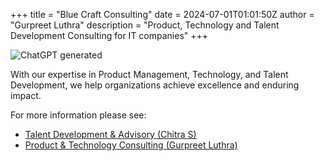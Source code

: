 +++
title = "Blue Craft Consulting"
date = 2024-07-01T01:01:50Z
author = "Gurpreet Luthra"
description = "Product, Technology and Talent Development Consulting for IT companies"
+++

![ChatGPT generated](/images/general/ChatGPT_BlueCraft.jpg)

With our expertise in Product Management, Technology, and Talent Development, we help organizations achieve excellence and enduring impact.

For more information please see:
* [Talent Development & Advisory (Chitra S)](https://thebluebridge.substack.com/about)
* [Product & Technology Consulting (Gurpreet Luthra)](/page/about/)
    